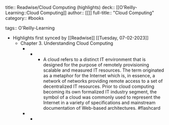 title:: Readwise/Cloud Computing (highlights)
deck:: [[O'Reilly-Learning::Cloud Computing]]
author:: [[]]
full-title:: "Cloud Computing"
category:: #books

tags:: O'Reilly-Learning

- Highlights first synced by [[Readwise]] [[Tuesday, 07-02-2023]]
	- Chapter 3. Understanding Cloud Computing
		- -
			- A cloud refers to a distinct IT environment that is designed for the purpose of remotely provisioning scalable and measured IT resources. The term originated as a metaphor for the Internet which is, in essence, a network of networks providing remote access to a set of decentralized IT resources. Prior to cloud computing becoming its own formalized IT industry segment, the symbol of a cloud was commonly used to represent the Internet in a variety of specifications and mainstream documentation of Web-based architectures. #flashcard
		- -